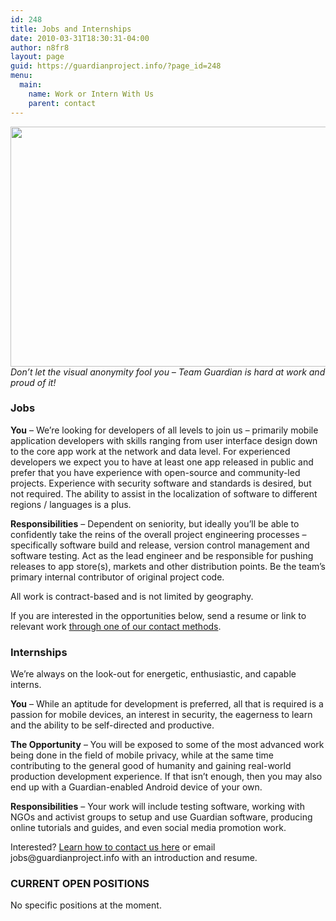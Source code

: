 ```yaml
---
id: 248
title: Jobs and Internships
date: 2010-03-31T18:30:31-04:00
author: n8fr8
layout: page
guid: https://guardianproject.info/?page_id=248
menu:
  main:
    name: Work or Intern With Us
    parent: contact
---
```

[<img title="teamguardianhardatwork" src="https://guardianproject.info/wp-content/uploads/2010/03/teamguardianhardatwork.jpg" alt="" width="576" height="384" />  
](https://guardianproject.info/wp-content/uploads/2010/03/teamguardianhardatwork.jpg) _Don&#8217;t let the visual anonymity fool you &#8211; Team Guardian is hard at work and proud of it!_

### Jobs

**You** &#8211; We&#8217;re looking for developers of all levels to join us &#8211; primarily mobile application developers with skills ranging from user interface design down to the core app work at the network and data level. For experienced developers we expect you to have at least one app released in public and prefer that you have experience with open-source and community-led projects. Experience with security software and standards is desired, but not required. The ability to assist in the localization of software to different regions / languages is a plus.

**Responsibilities** &#8211; Dependent on seniority, but ideally you&#8217;ll be able to confidently take the reins of the overall project engineering processes &#8211; specifically software build and release, version control management and software testing. Act as the lead engineer and be responsible for pushing releases to app store(s), markets and other distribution points. Be the team&#8217;s primary internal contributor of original project code.

All work is contract-based and is not limited by geography.

If you are interested in the opportunities below, send a resume or link to relevant work [through one of our contact methods](https://guardianproject.info/contact/).

### Internships

We&#8217;re always on the look-out for energetic, enthusiastic, and capable interns.

**You** &#8211; While an aptitude for development is preferred, all that is required is a passion for mobile devices, an interest in security, the eagerness to learn and the ability to be self-directed and productive.

**The Opportunity** &#8211; You will be exposed to some of the most advanced work being done in the field of mobile privacy, while at the same time contributing to the general good of humanity and gaining real-world production development experience. If that isn&#8217;t enough, then you may also end up with a Guardian-enabled Android device of your own.

**Responsibilities** &#8211; Your work will include testing software, working with NGOs and activist groups to setup and use Guardian software, producing online tutorials and guides, and even social media promotion work.

Interested? [Learn how to contact us here](https://guardianproject.info/contact/) or email &#x6a;&#111;b&#x73;&#x40;gu&#x61;&#114;d&#x69;&#x61;np&#x72;&#111;j&#x65;&#x63;&#116;.&#x69;&#x6e;f&#x6f; with an introduction and resume.

### CURRENT OPEN POSITIONS

No specific positions at the moment.

&nbsp;
